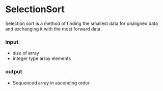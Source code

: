# SelectionSort

Selection sort is a method of finding the smallest data for unaligned data and exchanging it with the most forward data.

### input
- size of array
- integer type array elements

### output
- Sequenced array in ascending order
